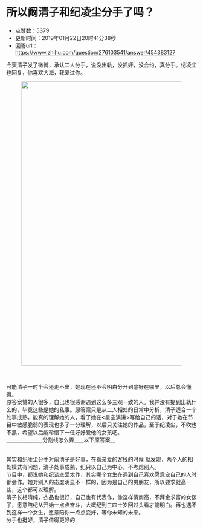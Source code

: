 # 所以阚清子和纪凌尘分手了吗？
- 点赞数：5379
- 更新时间：2019年01月22日20时41分38秒
- 回答url：https://www.zhihu.com/question/276103541/answer/454383127
<body>
 <p data-pid="Uz6RVnru">今天清子发了微博，承认二人分手，说没出轨，没抓奸，没合约，真分手。纪凌尘也回复，你喜欢大海，我爱过你。</p>
 <figure data-size="normal">
  <img src="https://pica.zhimg.com/50/v2-d66460e57c91bc2334992ce800666148_720w.jpg?source=1940ef5c" data-rawwidth="750" data-rawheight="863" data-size="normal" data-original-token="v2-d66460e57c91bc2334992ce800666148" class="origin_image zh-lightbox-thumb" width="750" data-original="https://picx.zhimg.com/v2-d66460e57c91bc2334992ce800666148_r.jpg?source=1940ef5c">
 </figure>
 <p class="ztext-empty-paragraph"><br></p>
 <p data-pid="J0GayZFm">可能清子一时半会还走不出，她现在还不会明白分开到底好在哪里，以后总会懂得。<br>
  原答案赞的人很多，自己也很感谢遇到这么多三观一致的人。我并没有提到出轨什么的，毕竟这些是她的私事。原答案只是从二人相处的日常中分析，清子适合一个处事成熟，能真的理解她的人，看了她在&lt;星空演讲&gt;写给自己的话，对于她在节目中敏感脆弱的表现也多了一分理解，以后只关注她的作品，至于纪凌尘，不吹也不黑，希望以后能珍惜下一任好好爱他的女孩吧。<br>
  _______________分割线怎么弄____以下原答案__</p>
 <p data-pid="wYO1eOz7"><br>
  其实和纪凌尘分手对阚清子是好事，在看亲爱的客栈的时候 就发现，两个人的相处模式有问题，清子处事成熟，纪只以自己为中心，不考虑别人。<br>
   节目中，都说她和纪谈恋爱太作，其实哪个女生在遇到自己喜欢愿意宠自己的人时都会作。她对别人的态度明显不一样的，因为是自己的男朋友，所以要求就高一些，这个都可以理解。<br>
   清子长相清纯，衣品也很好，自己也有代表作，像这样情商高，不拜金求富的女孩子，愿意陪纪从开始一点点奋斗，大概纪到三四十岁回过头看才能明白。再也遇不到这样一个女生，愿意陪你一点点变好，等你未知的未来。<br>
   分手也挺好，清子值得更好的</p>
 <p></p>
</body>